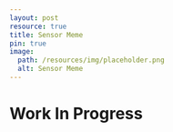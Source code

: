 ```yaml
---
layout: post
resource: true
title: Sensor Meme
pin: true
image:
  path: /resources/img/placeholder.png
  alt: Sensor Meme
---
```


# Work In Progress